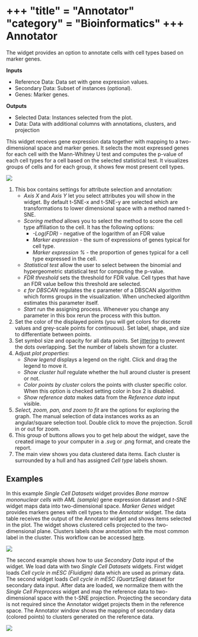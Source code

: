 +++
"title" = "Annotator"
"category" = "Bioinformatics"
+++
Annotator
=========

The widget provides an option to annotate cells with cell types based on
marker genes.

**Inputs**
- Reference Data: Data set with gene expression values.
- Secondary Data: Subset of instances (optional).
- Genes: Marker genes.

**Outputs**
- Selected Data: Instances selected from the plot.
- Data: Data with additional columns with annotations, clusters,
and projection

This widget receives gene expression data together with mapping to a
two-dimensional space and marker genes. It selects the most expressed
genes for each cell with the Mann-Whitney U test and computes the
p-value of each cell types for a cell based on the selected statistical
test. It visualizes groups of cells and for each group, it shows few
most present cell types.

![](../images/annotate_projection/annotator-stamped.png)

1. This box contains settings for attribute selection and annotation:
    - *Axis X* and *Axis Y* let you select attributes you will show in
    the widget. By default t-SNE-x and t-SNE-y are selected which are
    transformations to lower dimensional space with a method named t-SNE.
    - *Scoring method* allows you to select the method to score the cell
    type affiliation to the cell. It has the following options:
        - *-Log(FDR)* - negative of the logarithm of an FDR value
        - *Marker expression* - the sum of expressions of genes typical
        for cell type.
        - *Marker expression %* - the proportion of genes typical for a
        cell type expressed in the cell.
    - *Statistical test* allow the user to select between the binomial and
    hypergeometric statistical test for computing the p-value.
    - *FDR threshold* sets the threshold for FDR value. Cell types that
    have an FDR value bellow this threshold are selected.
    - *&epsilon; for DBSCAN* regulates the &epsilon; parameter of a
    DBSCAN algorithm which forms groups in the visualization. When
    unchecked algorithm estimates this parameter itself.
    - *Start* run the assigning process. Whenever you change any
    parameter in this box rerun the process with this button.
2. Set the color of the displayed points (you will get colors for
discrete values and grey-scale points for continuous). Set label, shape,
and size to differentiate between points.
3. Set symbol size and opacity for all data points. Set
[jittering](https://en.wikipedia.org/wiki/Jitter) to prevent the dots
overlapping. Set the number of labels shown for a cluster.
4. Adjust *plot properties*:
   - *Show legend* displays a legend on the right. Click and drag the
   legend to move it.
   - *Show cluster hull* regulate whether the hull around cluster is
   present or not.
   - *Color points by cluster* colors the points with cluster specific
   color. When this option is checked setting color in box 2 is
   disabled.
   - *Show reference data* makes data from the
   *Reference data* input visible.
5. *Select, zoom, pan, and zoom to fit* are the options for exploring
the graph. The manual selection of data instances works as an
angular/square selection tool. Double click to move the projection.
Scroll in or out for zoom.
6. This group of buttons allows you to get help about the widget, save
the created image to your computer in a .svg or .png format, and create
the report.
7. The main view shows you data clustered data items. Each cluster
is surrounded by a hull and has assigned *Cell type* labels shown.

## Examples

In this example *Single Cell Datasets* widget provides *Bone marrow
mononuclear cells with AML (sample)* gene expression dataset and *t-SNE*
widget maps data into two-dimensional space. *Marker Genes* widget
provides markers
genes with cell types to the *Annotator* widget. The data table receives
the output of the Annotator widget and shows items selected in the plot.
The widget shows clustered cells projected to the two-dimensional plane.
Clusters labels show annotation with the most common label in the
cluster. This workflow can be accessed [here](https://download.biolab.si/download/files/workflows/orange/bioinformatics_annotator.ows).

![](../images/annotate_projection/annotator-example.png)

The second example shows how to use *Secondary Data* input
of the widget. We load data with two *Single Cell Datasets* widgets.
First widget loads *Cell cycle in mESC (Fluidigm)* data which are used
as primary data. The second widget loads
*Cell cycle in mESC (QuartzSeq)* dataset for secondary data input.
After data are loaded, we normalize them with the
*Single Cell Preprocess* widget and map the reference data to
two-dimensional space with the t-SNE projection. Projecting the
secondary data is not required since the Annotator widget projects
them in the reference space. The Annotator window shows the mapping of
secondary data (colored points) to clusters generated on the reference
data.

![](../images/annotate_projection/annotator-example2.png)
